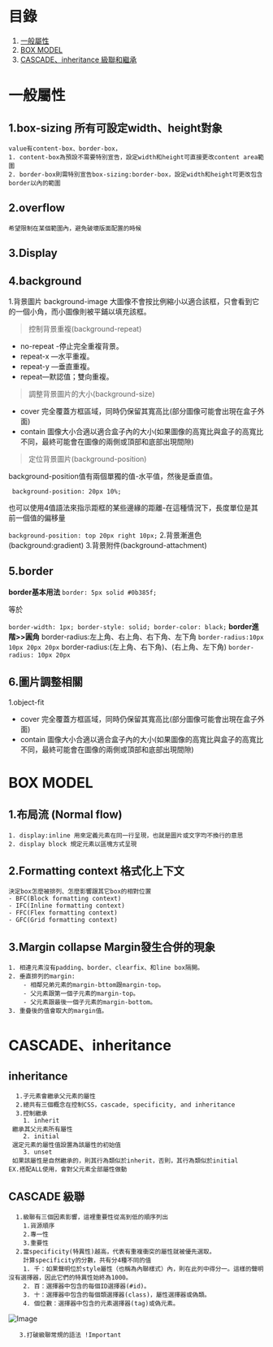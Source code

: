 # <a name='toc'>目錄</a>
  1. [一般屬性](#general-property)
  1. [BOX MODEL](#general-MODEL)
  1. [CASCADE、inheritance 級聯和繼承](#CASCADE-inheritance)

# <a name='general-property'>一般屬性</a>
## 1.box-sizing 所有可設定width、height對象
	value有content-box、border-box，
	1. content-box為預設不需要特別宣告，設定width和height可直接更改content area範圍
	2. border-box則需特別宣告box-sizing:border-box，設定width和height可更改包含border以內的範圍
## 2.overflow 
	希望限制在某個範圍內，避免破壞版面配置的時候

## 3.Display
## 4.background
1.背景圖片 background-image
 大圖像不會按比例縮小以適合該框，只會看到它的一個小角，而小圖像則被平鋪以填充該框。
>控制背景重複(background-repeat)
* no-repeat -停止完全重複背景。
* repeat-x —水平重複。
* repeat-y —垂直重複。
* repeat—默認值；雙向重複。
>調整背景圖片的大小(background-size)
* cover 完全覆蓋方框區域，同時仍保留其寬高比(部分圖像可能會出現在盒子外面)
* contain 圖像大小合適以適合盒子內的大小(如果圖像的高寬比與盒子的高寬比不同，最終可能會在圖像的兩側或頂部和底部出現間隙)
>定位背景圖片(background-position)

background-position值有兩個單獨的值-水平值，然後是垂直值。

` background-position: 20px 10%;`

也可以使用4值語法來指示距框的某些邊緣的距離-在這種情況下，長度單位是其前一個值的偏移量 

` background-position: top 20px right 10px; `
2.背景漸進色(background:gradient)
3.背景附件(background-attachment)
## 5.border
**border基本用法** 
` border: 5px solid #0b385f; `

等於

` border-width: 1px;
  border-style: solid;
  border-color: black; `
**border進階>>圓角**
border-radius:左上角、右上角、右下角、左下角 ` border-radius:10px 10px 20px 20px `
border-radius:(左上角、右下角)、(右上角、左下角) `border-radius: 10px 20px`
## 6.圖片調整相關	
1.object-fit
* cover 完全覆蓋方框區域，同時仍保留其寬高比(部分圖像可能會出現在盒子外面)
* contain 圖像大小合適以適合盒子內的大小(如果圖像的高寬比與盒子的高寬比不同，最終可能會在圖像的兩側或頂部和底部出現間隙)

# <a name='general-MODEL'>BOX MODEL</a>
## 1.布局流 (Normal flow)
	1. display:inline 用來定義元素在同一行呈現，也就是圖片或文字均不換行的意思
	2. display block 規定元素以區塊方式呈現
## 2.Formatting context 格式化上下文
	決定box怎麼被排列、怎麼影響跟其它box的相對位置
	- BFC(Block formatting context)
	- IFC(Inline formatting context)
	- FFC(Flex formatting context)
	- GFC(Grid formatting context)
## 3.Margin collapse Margin發生合併的現象
	1. 相連元素沒有padding、border、clearfix、和line box隔開。
	2. 垂直排列的margin:
		- 相鄰兄弟元素的margin-bttom跟margin-top。
		- 父元素跟第一個子元素的margin-top。
		- 父元素跟最後一個子元素的margin-bottom。
	3. 重疊後的值會取大的margin值。
	
# <a name='CASCADE-inheritance'>CASCADE、inheritance</a>
   ## inheritance
      1.子元素會繼承父元素的屬性
      2.總共有三個概念在控制CSS，cascade, specificity, and inheritance
      3.控制繼承
        1. inherit
	 繼承其父元素所有屬性
        2. initial
	 選定元素的屬性值設置為該屬性的初始值
        3. unset
	 如果該屬性是自然繼承的，則其行為類似於inherit，否則，其行為類似於initial
	EX.搭配ALL使用，會對父元素全部屬性做動
   ## CASCADE 級聯
	  1.級聯有三個因素影響，這裡重要性從高到低的順序列出
		1.貨源順序
		2.專一性
		3.重要性
	  2.當specificity(特異性)越高，代表有重複衝突的屬性就被優先選取。
	    計算specificity的分數，共有分4種不同的值
		1. 千：如果聲明位於style屬性（也稱為內聯樣式）內，則在此列中得分一。這樣的聲明沒有選擇器，因此它們的特異性始終為1000。
		2. 百：選擇器中包含的每個ID選擇器(#id)。
		3. 十：選擇器中包含的每個類選擇器(class)，屬性選擇器或偽類。
		4. 個位數：選擇器中包含的元素選擇器(tag)或偽元素。
![Image](https://github.com/wei-yu-lin/HTML/blob/master/CSS/css-spectifity.png)

	   3.打破級聯常規的語法 !Important
		

	
